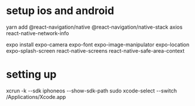 # setup ios and android
yarn add 
@react-navigation/native @react-navigation/native-stack axios react-native-network-info

expo install 
expo-camera expo-font expo-image-manipulator expo-location expo-splash-screen react-native-screens react-native-safe-area-context

# setting up
xcrun -k --sdk iphoneos --show-sdk-path
sudo xcode-select --switch /Applications/Xcode.app
